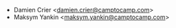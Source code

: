- Damien Crier \<<damien.crier@camptocamp.com>\>
- Maksym Yankin \<<maksym.yankin@camptocamp.com>\>

